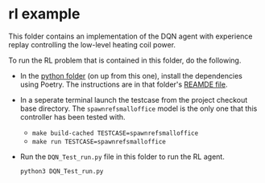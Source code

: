 # rl example

This folder contains an implementation of the DQN agent with experience replay controlling the low-level heating coil power. 

To run the RL problem that is contained in this folder, do the following.

* In the [python folder](../) (on up from this one), install the dependencies using Poetry. The instructions are
  in that folder's [REAMDE file](../README.md).

* In a seperate terminal launch the testcase from the project checkout base directory. The `spawnrefsmalloffice` model is the only one that this controller has been tested with. 

  * `make build-cached TESTCASE=spawnrefsmalloffice`
  * `make run TESTCASE=spawnrefsmalloffice`
  
* Run the `DQN_Test_run.py` file in this folder to run the RL agent. 

  ```bash
  python3 DQN_Test_run.py  
  ```
